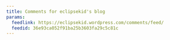 ```yaml
---
title: Comments for eclipsekid's blog
params:
  feedlink: https://eclipsekid.wordpress.com/comments/feed/
  feedid: 36e93ca052f91ba25b3603fa29c5c81c
---
```

